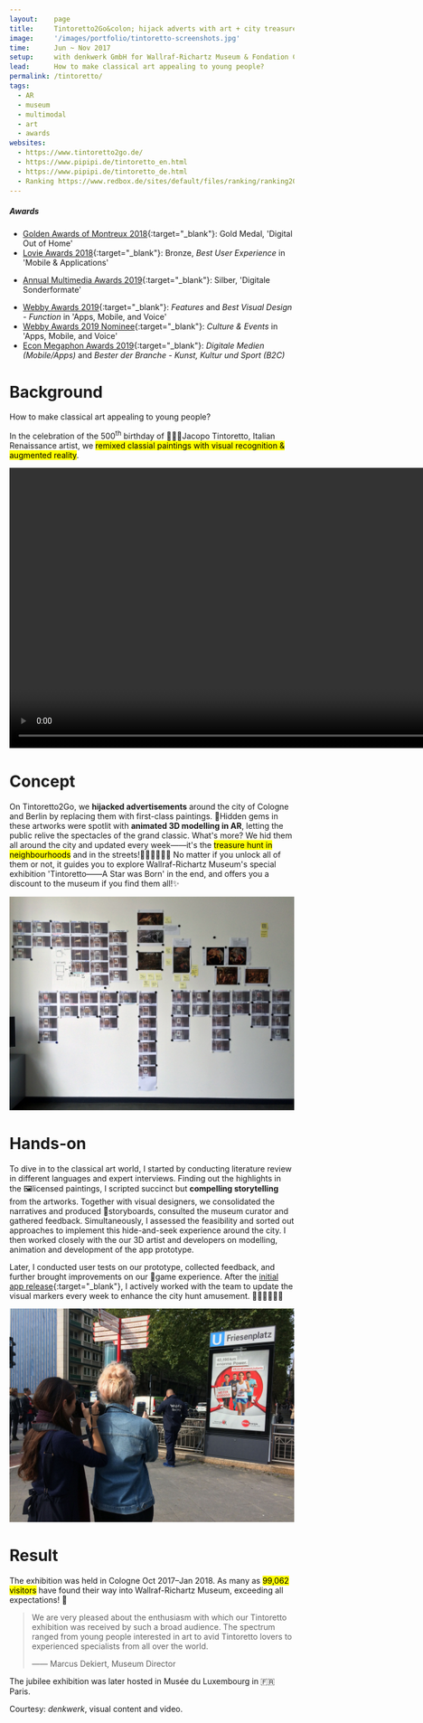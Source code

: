 ```yaml
---
layout:    page
title:     Tintoretto2Go&colon; hijack adverts with art + city treasure hunt
image:     '/images/portfolio/tintoretto-screenshots.jpg'
time:      Jun ~ Nov 2017
setup:     with denkwerk GmbH for Wallraf-Richartz Museum & Fondation Corboud.
lead:      How to make classical art appealing to young people?
permalink: /tintoretto/
tags:
  - AR
  - museum
  - multimodal
  - art
  - awards
websites:
  - https://www.tintoretto2go.de/
  - https://www.pipipi.de/tintoretto_en.html
  - https://www.pipipi.de/tintoretto_de.html
  - Ranking https://www.redbox.de/sites/default/files/ranking/ranking2019/details/215.htm
---
```


<div class="extras" markdown="1">

##### Awards

- [Golden Awards of Montreux 2018](http://www.goldenawardmontreux.com/winners2018/winners2018-digital.html){:target="_blank"}: Gold Medal, 'Digital Out of Home'
- [Lovie Awards 2018](https://winners.lovieawards.eu/#!y=2018&m=274){:target="_blank"}: Bronze, *Best User Experience* in 'Mobile & Applications'
<!--- Facebook post: https://www.facebook.com/denkwerk/posts/10156682556103426/
	  Twitter: https://twitter.com/denkwerk/status/1051809941558886400
	  iOS App: https://apps.apple.com/us/app/tintoretto2go/id1292594289 --->
- [Annual Multimedia Awards 2019](https://www.annual-multimedia.de/gewinner-2019){:target="_blank"}: Silber, 'Digitale Sonderformate'
<!--- Artsy report: https://www.artsy.net/news/artsy-editorial-tate-augmented-reality-street-art-application-2019-webby-awards-nominees --->
- [Webby Awards 2019](https://www.webbyawards.com/winners/2019/apps-mobile-and-voice/apps-mobile-features/best-visual-design-function/tintoretto2go/){:target="_blank"}: *Features* and *Best Visual Design - Function* in 'Apps, Mobile, and Voice'
- [Webby Awards 2019 Nominee](https://www.webbyawards.com/winners/2019/apps-mobile-and-voice/apps-mobile-sites-general/culture-events/tintoretto2go/){:target="_blank"}: *Culture & Events* in 'Apps, Mobile, and Voice'
- [Econ Megaphon Awards 2019](https://www.econforum.de/beitraege/econ-megaphon-awards/2019/mobileapps/tintoretto2go){:target="_blank"}: *Digitale Medien (Mobile/Apps)* and *Bester der Branche - Kunst, Kultur und Sport (B2C)*

</div>

# Background
How to make classical art appealing to young people?

In the celebration of the 500<sup>th</sup> birthday of 👨🏻‍🎨Jacopo Tintoretto, Italian Renaissance artist, we <mark>remixed classial paintings with visual recognition & augmented reality</mark>.

<video width="992" controls>
<source src="https://www.pipipi.de/fileadmin/dam/awards/tintoretto2go/tintoretto2go_master_mp4_en_klein_2.mp4" type="video/mp4">
</video>

# Concept
On Tintoretto2Go, we **hijacked advertisements** around the city of Cologne and Berlin by replacing them with first-class paintings. 💎Hidden gems in these artworks were spotlit with **animated 3D modelling in AR**, letting the public relive the spectacles of the grand classic. What's more? We hid them all around the city and updated every week——it's the <mark>treasure hunt in neighbourhoods</mark> and in the streets!🕵🏻‍♀️🕵🏽‍♂️ No matter if you unlock all of them or not, it guides you to explore Wallraf-Richartz Museum's special exhibition 'Tintoretto——A Star was Born' in the end, and offers you a discount to the museum if you find them all!✨

![Storyboard for Tintoretto2Go, narratives of Renaissance masterpiece](/images/portfolio/tintoretto-storyboard-2.jpg)

# Hands-on
To dive in to the classical art world, I started by conducting literature review in different languages and expert interviews. Finding out the highlights in the 🖼licensed paintings, I scripted succinct but **compelling storytelling** from the artworks. Together with visual designers, we consolidated the narratives and produced 🌌storyboards, consulted the museum curator and gathered feedback. Simultaneously, I assessed the feasibility and sorted out approaches to implement this hide-and-seek experience around the city. I then worked closely with the our 3D artist and developers on modelling, animation and development of the app prototype.

Later, I conducted user tests on our prototype, collected feedback, and further brought improvements on our 👾game experience. After the [initial app release](https://apps.apple.com/us/app/tintoretto2go/id1292594289){:target="_blank"}, I actively worked with the team to update the visual markers every week to enhance the city hunt amusement. 🏃🏻‍♂️🏃🏼‍♀️

![On-site testing for AR storytelling](/images/portfolio/tintoretto-test-compressed.jpg)

# Result
The exhibition was held in Cologne Oct 2017–Jan 2018. As many as <mark>99,062 visitors</mark> have found their way into Wallraf-Richartz Museum, exceeding all expectations! 🎪

> We are very pleased about the enthusiasm with which our Tintoretto exhibition was received by such a broad audience. The spectrum ranged from young people interested in art to avid Tintoretto lovers to experienced specialists from all over the world.
>
> —— Marcus Dekiert, Museum Director

The jubilee exhibition was later hosted in Musée du Luxembourg in 🇫🇷Paris.

<div class="extras" markdown="1">
Courtesy: <i>denkwerk</i>, visual content and video.
</div>
